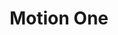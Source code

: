 ---
layout: post.njk
title: "Motion One"
summary: "Close to a tenth the size of Greensock (which I love), this animation framework focuses on performance by using hardware acceleration. Pretty promising."
thumb: "http://pixelprowess.com/i/2021-10-05_16-04-39.png"
links:
  - website: "https://motion.dev/"
category: shorts
tags: 
- external
---